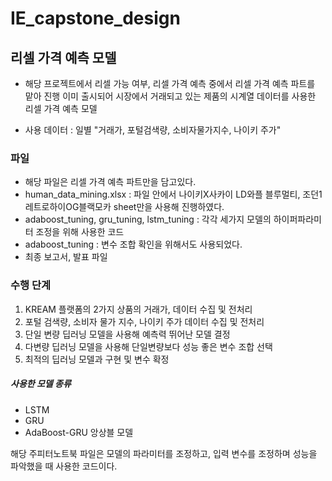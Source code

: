 # IE_capstone_design
 
## 리셀 가격 예측 모델
- 해당 프로젝트에서 리셀 가능 여부, 리셀 가격 예측 중에서 리셀 가격 예측 파트를 맡아 진행
이미 출시되어 시장에서 거래되고 있는 제품의 시계열 데이터를 사용한 리셀 가격 예측 모델

- 사용 데이터 : 일별 "거래가, 포털검색량, 소비자물가지수, 나이키 주가"

### 파일 
- 해당 파일은 리셀 가격 예측 파트만을 담고있다. 
- human_data_mining.xlsx : 파일 안에서 나이키X사카이 LD와플 블루멀티, 조던1레트로하이OG블랙모카 sheet만을 사용해 진행하였다. 
- adaboost_tuning, gru_tuning, lstm_tuning : 각각 세가지 모델의 하이퍼파라미터 조정을 위해 사용한 코드
- adaboost_tuning : 변수 조합 확인을 위해서도 사용되었다. 
- 최종 보고서, 발표 파일 
### 수행 단계
1. KREAM 플랫폼의 2가지 상품의 거래가, 데이터 수집 및 전처리
2. 포털 검색량, 소비자 물가 지수, 나이키 주가 데이터 수집 및 전처리
3. 단일 변량 딥러닝 모델을 사용해 예측력 뛰어난 모델 결정
4. 다변량 딥러닝 모델을 사용해 단일변량보다 성능 좋은 변수 조합 선택
5. 최적의 딥러닝 모델과 구현 및 변수 확정

##### 사용한 모델 종류
- LSTM
- GRU 
- AdaBoost-GRU 앙상블 모델

해당 주피터노트북 파일은 모델의 파라미터를 조정하고, 입력 변수를 조정하며 성능을 파악했을 때 사용한 코드이다. 